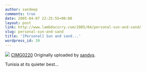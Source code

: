 ```yaml
---
author: sandeep
comments: true
date: 2005-04-07 22:25:55+00:00
layout: post
link: http://www.lambdacurry.com/2005/04/personal-sun-and-sand/
slug: personal-sun-and-sand
title: '[Personal] Sun and sand...'
wordpress_id: 39
---
```


[![](http://photos5.flickr.com/7961541_341c3c385d_m.jpg)](http://www.flickr.com/photos/sandys/7961541/)
[CIMG0220](http://www.flickr.com/photos/sandys/7961541/) 
Originally uploaded by [sandys](http://www.flickr.com/people/sandys/).  


Tunisia at its quieter best...
